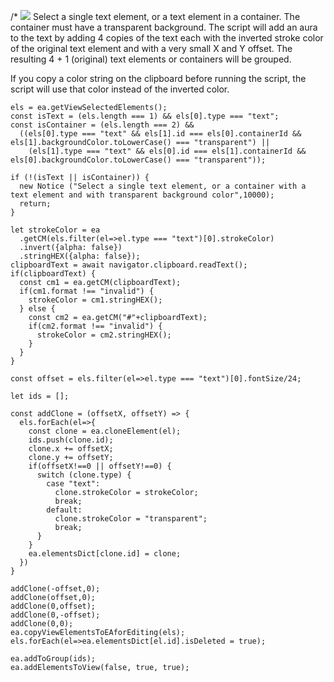 /* 
![](https://raw.githubusercontent.com/zsviczian/obsidian-excalidraw-plugin/master/images/scripts-text-aura.jpg)
Select a single text element, or a text element in a container. The container must have a transparent background.
The script will add an aura to the text by adding 4 copies of the text each with the inverted stroke color of the original text element and with a very small X and Y offset. The resulting 4 + 1 (original) text elements or containers will be grouped.

If you copy a color string on the clipboard before running the script, the script will use that color instead of the inverted color.

```js*/
els = ea.getViewSelectedElements();
const isText = (els.length === 1) && els[0].type === "text";
const isContainer = (els.length === 2) &&
  ((els[0].type === "text" && els[1].id === els[0].containerId && els[1].backgroundColor.toLowerCase() === "transparent") ||
    (els[1].type === "text" && els[0].id === els[1].containerId && els[0].backgroundColor.toLowerCase() === "transparent"));

if (!(isText || isContainer)) {
  new Notice ("Select a single text element, or a container with a text element and with transparent background color",10000);
  return;
}

let strokeColor = ea
  .getCM(els.filter(el=>el.type === "text")[0].strokeColor)
  .invert({alpha: false})
  .stringHEX({alpha: false});
clipboardText = await navigator.clipboard.readText();
if(clipboardText) {
  const cm1 = ea.getCM(clipboardText);
  if(cm1.format !== "invalid") {
	strokeColor = cm1.stringHEX();
  } else {
    const cm2 = ea.getCM("#"+clipboardText);
    if(cm2.format !== "invalid") {
      strokeColor = cm2.stringHEX();
    }
  }
}

const offset = els.filter(el=>el.type === "text")[0].fontSize/24;

let ids = [];

const addClone = (offsetX, offsetY) => {
  els.forEach(el=>{
    const clone = ea.cloneElement(el);
    ids.push(clone.id);
    clone.x += offsetX;
	clone.y += offsetY;
	if(offsetX!==0 || offsetY!==0) {
	  switch (clone.type) {
	    case "text":
		  clone.strokeColor = strokeColor; 
		  break;
	    default:
		  clone.strokeColor = "transparent";
		  break;
	  }
	}
    ea.elementsDict[clone.id] = clone;
  })
}

addClone(-offset,0);
addClone(offset,0);
addClone(0,offset);
addClone(0,-offset);
addClone(0,0);
ea.copyViewElementsToEAforEditing(els);
els.forEach(el=>ea.elementsDict[el.id].isDeleted = true);

ea.addToGroup(ids);
ea.addElementsToView(false, true, true);